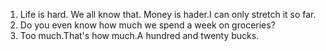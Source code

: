 1. Life is hard. We all know that. Money is hader.I can only stretch it so far.
2. Do you even know how much we spend a week on groceries?
3. Too much.That's how much.A hundred and twenty bucks.